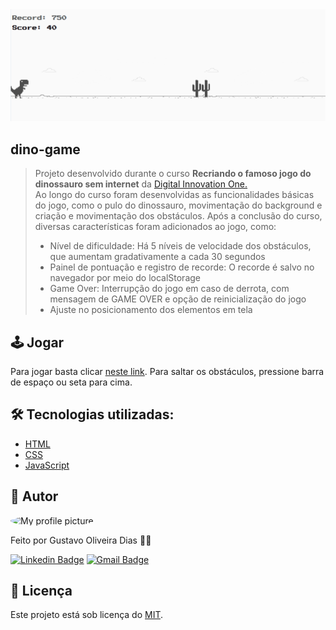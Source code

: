 <img src="./folder.png" alt="folder" />
<br />

## dino-game

> Projeto desenvolvido durante o curso **Recriando o famoso jogo do dinossauro sem internet** da [Digital Innovation One.](https://digitalinnovation.one/) <br>
> Ao longo do curso foram desenvolvidas as funcionalidades básicas do jogo, como o pulo do dinossauro, movimentação do background e criação e movimentação dos obstáculos. 
> Após a conclusão do curso, diversas características foram adicionados ao jogo, como:
> - Nível de dificuldade: Há 5 níveis de velocidade dos obstáculos, que aumentam gradativamente a cada 30 segundos
> - Painel de pontuação e registro de recorde: O recorde é salvo no navegador por meio do localStorage
> - Game Over: Interrupção do jogo em caso de derrota, com mensagem de GAME OVER e opção de reinicialização do jogo
> - Ajuste no posicionamento dos elementos em tela

## 🕹️ Jogar

Para jogar basta clicar [neste link](https://gustavogod.github.io/dino-game/). Para saltar os obstáculos, pressione barra de espaço ou seta para cima.

## 🛠 Tecnologias utilizadas:

- [HTML](https://html.spec.whatwg.org/multipage/)
- [CSS](https://www.w3.org/TR/CSS/#css)
- [JavaScript](https://developer.mozilla.org/en-US/docs/Web/JavaScript)

## 🧔 Autor
 <img style="border-radius: 100%;" src="https://avatars.githubusercontent.com/u/13698021?v=4" width="100px;" alt="My profile picture"/>

Feito por Gustavo Oliveira Dias 👋🏽

[![Linkedin Badge](https://img.shields.io/badge/-Gustavo-blue?style=flat-square&logo=Linkedin&logoColor=white&link=https://www.linkedin.com/in/gustavo-dias-22117012b/)](https://www.linkedin.com/in/gustavo-dias-22117012b/) 
[![Gmail Badge](https://img.shields.io/badge/-gustavodias.god@gmail.com-c14438?style=flat-square&logo=Gmail&logoColor=white&link=mailto:gustavodias.god@gmail.com)](mailto:gustavodias.god@gmail.com)

## 🔑 Licença 

Este projeto está sob licença do [MIT](https://opensource.org/licenses/mit-license.php).

